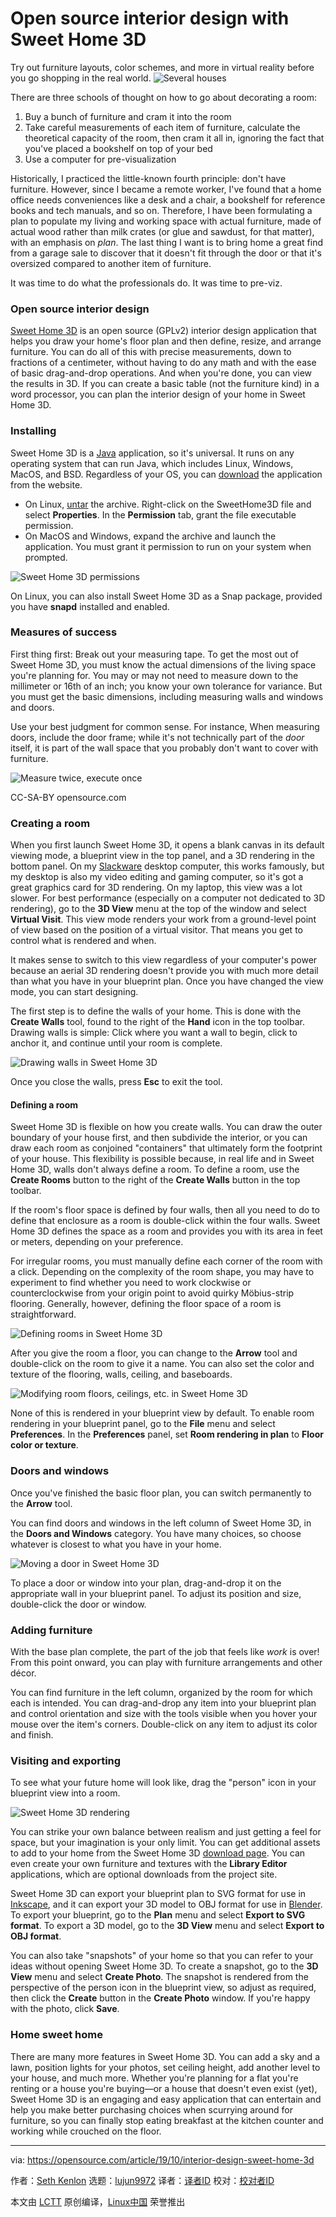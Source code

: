 [#]: collector: (lujun9972)
[#]: translator: ( )
[#]: reviewer: ( )
[#]: publisher: ( )
[#]: url: ( )
[#]: subject: (Open source interior design with Sweet Home 3D)
[#]: via: (https://opensource.com/article/19/10/interior-design-sweet-home-3d)
[#]: author: (Seth Kenlon https://opensource.com/users/seth)

Open source interior design with Sweet Home 3D
======
Try out furniture layouts, color schemes, and more in virtual reality
before you go shopping in the real world.
![Several houses][1]

There are three schools of thought on how to go about decorating a room:

  1. Buy a bunch of furniture and cram it into the room
  2. Take careful measurements of each item of furniture, calculate the theoretical capacity of the room, then cram it all in, ignoring the fact that you've placed a bookshelf on top of your bed
  3. Use a computer for pre-visualization



Historically, I practiced the little-known fourth principle: don't have furniture. However, since I became a remote worker, I've found that a home office needs conveniences like a desk and a chair, a bookshelf for reference books and tech manuals, and so on. Therefore, I have been formulating a plan to populate my living and working space with actual furniture, made of actual wood rather than milk crates (or glue and sawdust, for that matter), with an emphasis on _plan_. The last thing I want is to bring home a great find from a garage sale to discover that it doesn't fit through the door or that it's oversized compared to another item of furniture.

It was time to do what the professionals do. It was time to pre-viz.

### Open source interior design

[Sweet Home 3D][2] is an open source (GPLv2) interior design application that helps you draw your home's floor plan and then define, resize, and arrange furniture. You can do all of this with precise measurements, down to fractions of a centimeter, without having to do any math and with the ease of basic drag-and-drop operations. And when you're done, you can view the results in 3D. If you can create a basic table (not the furniture kind) in a word processor, you can plan the interior design of your home in Sweet Home 3D.

### Installing

Sweet Home 3D is a [Java][3] application, so it's universal. It runs on any operating system that can run Java, which includes Linux, Windows, MacOS, and BSD. Regardless of your OS, you can [download][4] the application from the website.

  * On Linux, [untar][5] the archive. Right-click on the SweetHome3D file and select **Properties**. In the **Permission** tab, grant the file executable permission.
  * On MacOS and Windows, expand the archive and launch the application. You must grant it permission to run on your system when prompted.



![Sweet Home 3D permissions][6]

On Linux, you can also install Sweet Home 3D as a Snap package, provided you have **snapd** installed and enabled.

### Measures of success

First thing first: Break out your measuring tape. To get the most out of Sweet Home 3D, you must know the actual dimensions of the living space you're planning for. You may or may not need to measure down to the millimeter or 16th of an inch; you know your own tolerance for variance. But you must get the basic dimensions, including measuring walls and windows and doors.

Use your best judgment for common sense. For instance, When measuring doors, include the door frame; while it's not technically part of the _door_ itself, it is part of the wall space that you probably don't want to cover with furniture.

![Measure twice, execute once][7]

CC-SA-BY opensource.com

### Creating a room

When you first launch Sweet Home 3D, it opens a blank canvas in its default viewing mode, a blueprint view in the top panel, and a 3D rendering in the bottom panel. On my [Slackware][8] desktop computer, this works famously, but my desktop is also my video editing and gaming computer, so it's got a great graphics card for 3D rendering. On my laptop, this view was a lot slower. For best performance (especially on a computer not dedicated to 3D rendering), go to the **3D View** menu at the top of the window and select **Virtual Visit**. This view mode renders your work from a ground-level point of view based on the position of a virtual visitor. That means you get to control what is rendered and when.

It makes sense to switch to this view regardless of your computer's power because an aerial 3D rendering doesn't provide you with much more detail than what you have in your blueprint plan. Once you have changed the view mode, you can start designing.

The first step is to define the walls of your home. This is done with the **Create Walls** tool, found to the right of the **Hand** icon in the top toolbar. Drawing walls is simple: Click where you want a wall to begin, click to anchor it, and continue until your room is complete.

![Drawing walls in Sweet Home 3D][9]

Once you close the walls, press **Esc** to exit the tool.

#### Defining a room

Sweet Home 3D is flexible on how you create walls. You can draw the outer boundary of your house first, and then subdivide the interior, or you can draw each room as conjoined "containers" that ultimately form the footprint of your house. This flexibility is possible because, in real life and in Sweet Home 3D, walls don't always define a room. To define a room, use the **Create Rooms** button to the right of the **Create Walls** button in the top toolbar.

If the room's floor space is defined by four walls, then all you need to do to define that enclosure as a room is double-click within the four walls. Sweet Home 3D defines the space as a room and provides you with its area in feet or meters, depending on your preference.

For irregular rooms, you must manually define each corner of the room with a click. Depending on the complexity of the room shape, you may have to experiment to find whether you need to work clockwise or counterclockwise from your origin point to avoid quirky Möbius-strip flooring. Generally, however, defining the floor space of a room is straightforward.

![Defining rooms in Sweet Home 3D][10]

After you give the room a floor, you can change to the **Arrow** tool and double-click on the room to give it a name. You can also set the color and texture of the flooring, walls, ceiling, and baseboards.

![Modifying room floors, ceilings, etc. in Sweet Home 3D][11]

None of this is rendered in your blueprint view by default. To enable room rendering in your blueprint panel, go to the **File** menu and select **Preferences**. In the **Preferences** panel, set **Room rendering in plan** to **Floor color or texture**.

### Doors and windows

Once you've finished the basic floor plan, you can switch permanently to the **Arrow** tool.

You can find doors and windows in the left column of Sweet Home 3D, in the **Doors and Windows** category. You have many choices, so choose whatever is closest to what you have in your home.

![Moving a door in Sweet Home 3D][12]

To place a door or window into your plan, drag-and-drop it on the appropriate wall in your blueprint panel. To adjust its position and size, double-click the door or window.

### Adding furniture

With the base plan complete, the part of the job that feels like _work_ is over! From this point onward, you can play with furniture arrangements and other décor.

You can find furniture in the left column, organized by the room for which each is intended. You can drag-and-drop any item into your blueprint plan and control orientation and size with the tools visible when you hover your mouse over the item's corners. Double-click on any item to adjust its color and finish.

### Visiting and exporting

To see what your future home will look like, drag the "person" icon in your blueprint view into a room.

![Sweet Home 3D rendering][13]

You can strike your own balance between realism and just getting a feel for space, but your imagination is your only limit. You can get additional assets to add to your home from the Sweet Home 3D [download page][4]. You can even create your own furniture and textures with the **Library Editor** applications, which are optional downloads from the project site.

Sweet Home 3D can export your blueprint plan to SVG format for use in [Inkscape][14], and it can export your 3D model to OBJ format for use in [Blender][15]. To export your blueprint, go to the **Plan** menu and select **Export to SVG format**. To export a 3D model, go to the **3D View** menu and select **Export to OBJ format**.

You can also take "snapshots" of your home so that you can refer to your ideas without opening Sweet Home 3D. To create a snapshot, go to the **3D View** menu and select **Create Photo**. The snapshot is rendered from the perspective of the person icon in the blueprint view, so adjust as required, then click the **Create** button in the **Create Photo** window. If you're happy with the photo, click **Save**.

### Home sweet home

There are many more features in Sweet Home 3D. You can add a sky and a lawn, position lights for your photos, set ceiling height, add another level to your house, and much more. Whether you're planning for a flat you're renting or a house you're buying—or a house that doesn't even exist (yet), Sweet Home 3D is an engaging and easy application that can entertain and help you make better purchasing choices when scurrying around for furniture, so you can finally stop eating breakfast at the kitchen counter and working while crouched on the floor.

--------------------------------------------------------------------------------

via: https://opensource.com/article/19/10/interior-design-sweet-home-3d

作者：[Seth Kenlon][a]
选题：[lujun9972][b]
译者：[译者ID](https://github.com/译者ID)
校对：[校对者ID](https://github.com/校对者ID)

本文由 [LCTT](https://github.com/LCTT/TranslateProject) 原创编译，[Linux中国](https://linux.cn/) 荣誉推出

[a]: https://opensource.com/users/seth
[b]: https://github.com/lujun9972
[1]: https://opensource.com/sites/default/files/styles/image-full-size/public/lead-images/LIFE_housing.png?itok=s7i6pQL1 (Several houses)
[2]: http://www.sweethome3d.com/
[3]: https://opensource.com/resources/java
[4]: http://www.sweethome3d.com/download.jsp
[5]: https://opensource.com/article/17/7/how-unzip-targz-file
[6]: https://opensource.com/sites/default/files/uploads/sweethome3d-permissions.png (Sweet Home 3D permissions)
[7]: https://opensource.com/sites/default/files/images/life/sweethome3d-measure.jpg (Measure twice, execute once)
[8]: http://www.slackware.com/
[9]: https://opensource.com/sites/default/files/uploads/sweethome3d-walls.jpg (Drawing walls in Sweet Home 3D)
[10]: https://opensource.com/sites/default/files/uploads/sweethome3d-rooms.jpg (Defining rooms in Sweet Home 3D)
[11]: https://opensource.com/sites/default/files/uploads/sweethome3d-rooms-modify.jpg (Modifying room floors, ceilings, etc. in Sweet Home 3D)
[12]: https://opensource.com/sites/default/files/uploads/sweethome3d-move.jpg (Moving a door in Sweet Home 3D)
[13]: https://opensource.com/sites/default/files/uploads/sweethome3d-view.jpg (Sweet Home 3D rendering)
[14]: http://inkscape.org
[15]: http://blender.org
